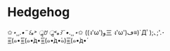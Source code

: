 Hedgehog
========

✩*⋆¸¸.•*¨*꒰⁎˃ ॢꇴ ॢ˂⁎꒱*¨*•.¸¸⋆*✩ ((ง'ω')و三 ง'ω')ڡ≡)`Дﾟ);､;'.･ =͟͟͞͞(๑•̀=͟͟͞͞(๑•̀д•́=͟͟͞͞(๑•̀д•́๑)=͟͟͞͞(๑•̀д•́
